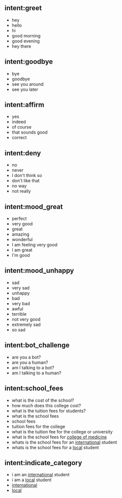 ## intent:greet
- hey
- hello
- hi
- good morning
- good evening
- hey there

## intent:goodbye
- bye
- goodbye
- see you around
- see you later

## intent:affirm
- yes
- indeed
- of course
- that sounds good
- correct

## intent:deny
- no
- never
- I don't think so
- don't like that
- no way
- not really

## intent:mood_great
- perfect
- very good
- great
- amazing
- wonderful
- I am feeling very good
- I am great
- I'm good

## intent:mood_unhappy
- sad
- very sad
- unhappy
- bad
- very bad
- awful
- terrible
- not very good
- extremely sad
- so sad

## intent:bot_challenge
- are you a bot?
- are you a human?
- am I talking to a bot?
- am I talking to a human?

## intent:school_fees
- what is the cost of the school?
- how much does this college cost?
- what is the tuition fees for students?
- what is the school fees
- school fees
- tuition fees for the college
- what is the tuition fee for the college or university
- what is the school fees for [college of medicine](college_name)
- whats is the school fees for an [international](student_category) student
- whats is the school fees for a [local](student_category) student

## intent:indicate_category
- i am an [international](student_category) student
- i am a [local](student_category) student
- [international](student_category)
- [local](student_category)
